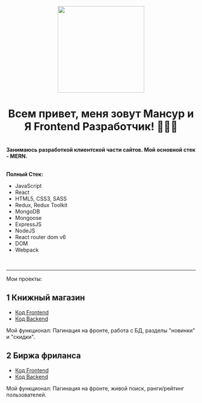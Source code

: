 <p align="center">
  <img src="https://media0.giphy.com/media/qgQUggAC3Pfv687qPC/giphy.gif" height="230"/>
</p>
 
<h1 align="center" >Всем привет, меня зовут Мансур и Я Frontend Разработчик! 👨🏻‍💻 </h1>

<br />
 
<div><b>Занимаюсь разработкой клиентской части сайтов. Мой основной стек - MERN.</b></div>

<br />

**Полный Стек:**
- JavaScript
- React
- HTML5, CSS3, SASS
- Redux, Redux Toolkit
- MongoDB
- Mongoose
- ExpressJS 
- NodeJS
- React router dom v6
- DOM
- Webpack

 
 <br />
 
---------------------------------------

 Мои проекты:

## 1 Книжный магазин
- [Код Frontend](https://github.com/M4nsur/Open-book-front.git)
- [Код Backend](https://github.com/M4nsur/OpenBook-back.git)

Мой функционал: Пагинация на фронте, работа с БД, разделы "новинки" и "скидки". 


## 2 Биржа фриланса
- [Код Frontend](https://github.com/M4nsur/Prancing-Pony-front.git)
- [Код Backend](https://github.com/M4nsur/Prancing-Pony-back.git)

Мой функционал: Пагинация на фронте, живой поиск, ранги/рейтинг пользователей.
